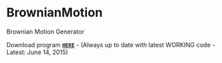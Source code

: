# BrownianMotion
Brownian Motion Generator


Download program [**`HERE`**](http://123dmwm.tk/Random/BrownianMotion.exe) - (Always up to date with latest WORKING code - Latest: June 14, 2015)
